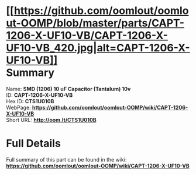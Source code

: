
[[https://github.com/oomlout/oomlout-OOMP/blob/master/parts/CAPT-1206-X-UF10-VB/CAPT-1206-X-UF10-VB_420.jpg|alt=CAPT-1206-X-UF10-VB]]     
Summary
=================
  
Name: __SMD (1206) 10 uF Capacitor (Tantalum) 10v__    
ID: __CAPT-1206-X-UF10-VB__   
Hex ID: __CTS1U010B__   
WebPage: __https://github.com/oomlout/oomlout-OOMP/wiki/CAPT-1206-X-UF10-VB__   
Short URL: __http://oom.lt/CTS1U010B__   

Full Details
==========================
Full summary of this part can be found in the wiki:   
__https://github.com/oomlout/oomlout-OOMP/wiki/CAPT-1206-X-UF10-VB__    

